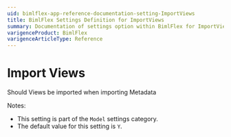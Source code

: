 ```yaml
---
uid: bimlflex-app-reference-documentation-setting-ImportViews
title: BimlFlex Settings Definition for ImportViews
summary: Documentation of settings option within BimlFlex for ImportViews
varigenceProduct: BimlFlex
varigenceArticleType: Reference
---
```


# Import Views

Should Views be imported when importing Metadata

Notes:
* This setting is part of the `Model` settings category.
 * The default value for this setting is `Y`.